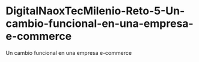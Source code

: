 # DigitalNaoxTecMilenio-Reto-5-Un-cambio-funcional-en-una-empresa-e-commerce
Un cambio funcional en una empresa e-commerce
